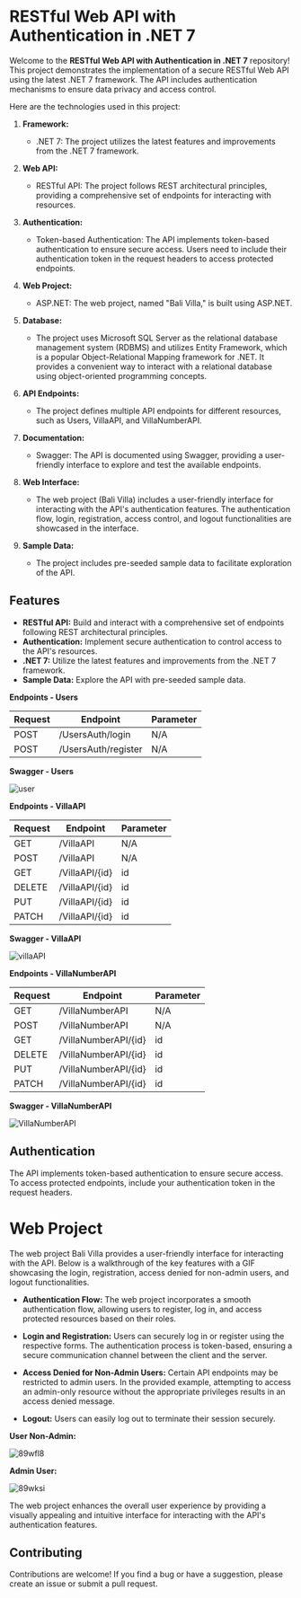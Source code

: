 # RESTful Web API with Authentication in .NET 7

Welcome to the **RESTful Web API with Authentication in .NET 7** repository! This project demonstrates the implementation of a secure RESTful Web API using the latest .NET 7 framework. The API includes authentication mechanisms to ensure data privacy and access control.

Here are the technologies used in this project:

1. **Framework:**
   - .NET 7: The project utilizes the latest features and improvements from the .NET 7 framework.

2. **Web API:**
   - RESTful API: The project follows REST architectural principles, providing a comprehensive set of endpoints for interacting with resources.

3. **Authentication:**
   - Token-based Authentication: The API implements token-based authentication to ensure secure access. Users need to include their authentication token in the request headers to access protected endpoints.

4. **Web Project:**
   - ASP.NET: The web project, named "Bali Villa," is built using ASP.NET.

5. **Database:**
   - The project uses Microsoft SQL Server as the relational database management system (RDBMS) and utilizes Entity Framework, which is a popular Object-Relational Mapping framework for .NET. It provides a convenient way to interact with a relational database using object-oriented programming concepts.

6. **API Endpoints:**
   - The project defines multiple API endpoints for different resources, such as Users, VillaAPI, and VillaNumberAPI.

7. **Documentation:**
   - Swagger: The API is documented using Swagger, providing a user-friendly interface to explore and test the available endpoints.

8. **Web Interface:**
   - The web project (Bali Villa) includes a user-friendly interface for interacting with the API's authentication features. The authentication flow, login, registration, access control, and logout functionalities are showcased in the interface.

9. **Sample Data:**
   - The project includes pre-seeded sample data to facilitate exploration of the API.


## Features

- **RESTful API:** Build and interact with a comprehensive set of endpoints following REST architectural principles.
- **Authentication:** Implement secure authentication to control access to the API's resources.
- **.NET 7:** Utilize the latest features and improvements from the .NET 7 framework.
- **Sample Data:** Explore the API with pre-seeded sample data.

**Endpoints - Users**

| Request  | Endpoint                | Parameter |
|----------|-------------------------|-----------|
| POST     | /UsersAuth/login        | N/A       |
| POST     | /UsersAuth/register     | N/A       |

**Swagger - Users**

![user](https://github.com/andressasabrantes/BaliVilla-API/assets/87620436/b9355304-bbfb-462e-a60a-558ce03a069c)


**Endpoints - VillaAPI**

| Request  | Endpoint                | Parameter |
|----------|-------------------------|-----------|
| GET      | /VillaAPI               | N/A       |
| POST     | /VillaAPI               | N/A       |
| GET      | /VillaAPI/{id}          | id        |
| DELETE   | /VillaAPI/{id}          | id        |
| PUT      | /VillaAPI/{id}          | id        |
| PATCH    | /VillaAPI/{id}          | id        |

**Swagger - VillaAPI**

![villaAPI](https://github.com/andressasabrantes/BaliVilla-API/assets/87620436/428f5da3-0050-4b19-9335-745cf56b38cf)


**Endpoints - VillaNumberAPI**

| Request  | Endpoint                | Parameter |
|----------|-------------------------|-----------|
| GET      | /VillaNumberAPI         | N/A       |
| POST     | /VillaNumberAPI         | N/A       |
| GET      | /VillaNumberAPI/{id}    | id        |
| DELETE   | /VillaNumberAPI/{id}    | id        |
| PUT      | /VillaNumberAPI/{id}    | id        |
| PATCH    | /VillaNumberAPI/{id}    | id        |

**Swagger - VillaNumberAPI**

![VillaNumberAPI](https://github.com/andressasabrantes/BaliVilla-API/assets/87620436/e06b3937-5d8f-4184-ba81-a2beb8dc381f)


## Authentication
The API implements token-based authentication to ensure secure access. To access protected endpoints, include your authentication token in the request headers.

# Web Project

The web project Bali Villa provides a user-friendly interface for interacting with the API. Below is a walkthrough of the key features with a GIF showcasing the login, registration, access denied for non-admin users, and logout functionalities.

- **Authentication Flow:** The web project incorporates a smooth authentication flow, allowing users to register, log in, and access protected resources based on their roles.

- **Login and Registration:** Users can securely log in or register using the respective forms. The authentication process is token-based, ensuring a secure communication channel between the client and the server.

- **Access Denied for Non-Admin Users:** Certain API endpoints may be restricted to admin users. In the provided example, attempting to access an admin-only resource without the appropriate privileges results in an access denied message.

- **Logout:** Users can easily log out to terminate their session securely.

**User Non-Admin:**

![89wfl8](https://github.com/andressasabrantes/BaliVilla-API/assets/87620436/5209d5b8-d05e-41b5-870e-8ac0c0a136f4)

**Admin User:**

![89wksi](https://github.com/andressasabrantes/BaliVilla-API/assets/87620436/c95ad6ad-4c08-46da-96f9-404f59b8a065)


The web project enhances the overall user experience by providing a visually appealing and intuitive interface for interacting with the API's authentication features. 


## Contributing
Contributions are welcome! If you find a bug or have a suggestion, please create an issue or submit a pull request.
